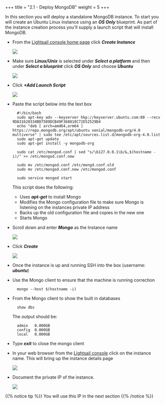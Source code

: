 +++
title = "2.1 - Deploy MongoDB"
weight = 5
+++

In this section you will deploy a standalone MongoDB instance. To start you will create an Ubuntu Linux instance using an ***OS Only*** blueprint. As part of the instance creation process you'll supply a launch script that will install MongoDB. 

* From the <a href="https://lightsail.aws.amazon.com/ls/webapp/home/" target="_blank">Lightsail console home page</a> click ***Create Instance***

    ![](../../images/2-1-1.jpg?classes=border)

* Make sure ***Linux/Unix*** is selected under ***Select a platform*** and then under ***Select a blueprint*** click ***OS Only*** and choose ***Ubuntu***

    ![](../../images/2-1-2.jpg?classes=border) 

* Click ***+Add Launch Script***

    ![](../../images/2-1-3.jpg?classes=border) 

* Paste the script below into the text box

        #!/bin/bash
        sudo apt-key adv --keyserver hkp://keyserver.ubuntu.com:80 --recv 9DA31620334BD75D9DCB49F368818C72E52529D4
        echo "deb [ arch=amd64,arm64 ] https://repo.mongodb.org/apt/ubuntu xenial/mongodb-org/4.0 multiverse" | sudo tee /etc/apt/sources.list.d/mongodb-org-4.0.list
        sudo apt-get update
        sudo apt-get install -y mongodb-org

        sudo cat /etc/mongod.conf | sed "s/\b127.0.0.1\b/&,$(hostname -i)/" >> /etc/mongod.conf.new

        sudo mv /etc/mongod.conf /etc/mongd.conf.old
        sudo mv /etc/mongod.conf.new /etc/mongod.conf

        sudo service mongod start

    This script does the following:

    * Uses ***apt-get*** to install Mongo
    * Modifies the Mongo configuration file to make sure Mongo is listening on the instances private IP address
    * Backs up the old configuration file and copies in the new one
    * Starts Mongo

* Scroll down and enter ***Mongo*** as the Instance name

    ![](../../images/2-1-5.jpg?classes=border)

* Click ***Create***

    ![](../../images/2-1-6.jpg?classes=border)

* Once the instance is up and running SSH into the box (username: ***ubuntu***)

* Use the Mongo client to ensure that the machine is running correction

        mongo --host $(hostname -i)

* From the Mongo client to show the built in databases

        show dbs

    The output should be:

        admin   0.000GB
        config  0.000GB
        local   0.000GB

* Type ***exit*** to close the mongo client

* In your web browser from the <a href="https://lightsail.aws.amazon.com/ls/webapp/home/" target="_blank">Lightsail console</a> click on the instance name. This will bring up the instance details page

    ![](../../images/2-1-7.jpg?classes=border)

* Document the private IP of the instance. 

    ![](../../images/2-1-8.jpg?classes=border)

{{% notice tip %}}
You will use this IP in the next section
{{% /notice %}}

